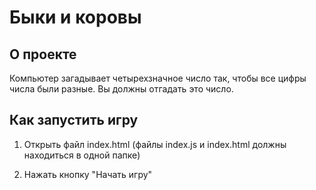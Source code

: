 # Быки и коровы

## О проекте

Компьютер загадывает четырехзначное число так, чтобы все цифры числа были разные. Вы должны отгадать это число.

## Как запустить игру

1. Открыть файл index.html (файлы index.js и index.html должны находиться в одной папке)

2. Нажать кнопку "Начать игру"
